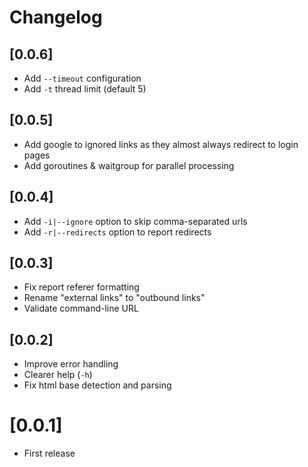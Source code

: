 # Changelog

## [0.0.6]

- Add `--timeout` configuration
- Add `-t` thread limit (default 5)

## [0.0.5]

- Add google to ignored links as they almost always redirect to login pages
- Add goroutines & waitgroup for parallel processing

## [0.0.4]

- Add `-i|--ignore` option to skip comma-separated urls
- Add `-r|--redirects` option to report redirects

## [0.0.3]

- Fix report referer formatting
- Rename "external links" to "outbound links"
- Validate command-line URL

## [0.0.2]

- Improve error handling
- Clearer help (`-h`)
- Fix html base detection and parsing

# [0.0.1]
- First release